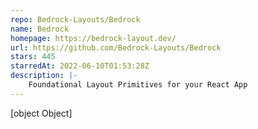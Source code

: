```yaml
---
repo: Bedrock-Layouts/Bedrock
name: Bedrock
homepage: https://bedrock-layout.dev/
url: https://github.com/Bedrock-Layouts/Bedrock
stars: 445
starredAt: 2022-06-10T01:53:28Z
description: |-
    Foundational Layout Primitives for your React App
---
```


[object Object]

